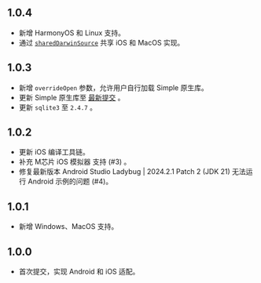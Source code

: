 ## 1.0.4

* 新增 HarmonyOS 和 Linux 支持。
* 通过 [`sharedDarwinSource`](https://docs.flutter.cn/packages-and-plugins/developing-packages#shared-ios-and-macos-implementations) 共享 iOS 和 MacOS 实现。

## 1.0.3

* 新增 `overrideOpen` 参数，允许用户自行加载 Simple 原生库。
* 更新 Simple 原生库至 [最新提交](https://github.com/wangfenjin/simple/tree/632fd7ba710ff54b8c6de1220bb47253132b94e5) 。
* 更新 `sqlite3` 至 `2.4.7` 。

## 1.0.2

* 更新 iOS 编译工具链。
* 补充 M芯片 iOS 模拟器 支持 (#3) 。
* 修复最新版本 Android Studio Ladybug | 2024.2.1 Patch 2 (JDK 21) 无法运行 Android 示例的问题 (#4)。

## 1.0.1

* 新增 Windows、MacOS 支持。

## 1.0.0

* 首次提交，实现 Android 和 iOS 适配。
